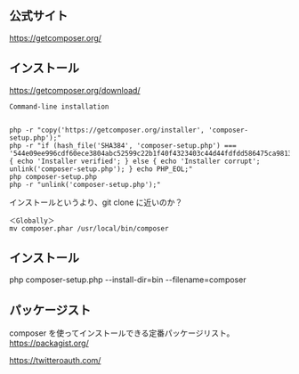## 公式サイト
<https://getcomposer.org/>

## インストール
<https://getcomposer.org/download/>
```
Command-line installation


php -r "copy('https://getcomposer.org/installer', 'composer-setup.php');"
php -r "if (hash_file('SHA384', 'composer-setup.php') === '544e09ee996cdf60ece3804abc52599c22b1f40f4323403c44d44fdfdd586475ca9813a858088ffbc1f233e9b180f061') { echo 'Installer verified'; } else { echo 'Installer corrupt'; unlink('composer-setup.php'); } echo PHP_EOL;"
php composer-setup.php
php -r "unlink('composer-setup.php');"
```

インストールというより、git clone に近いのか？

```
＜Globally＞
mv composer.phar /usr/local/bin/composer
```

## インストール
php composer-setup.php --install-dir=bin --filename=composer



## パッケージスト
composer を使ってインストールできる定番パッケージリスト。  
<https://packagist.org/>


https://twitteroauth.com/


